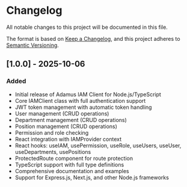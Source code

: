 # Changelog

All notable changes to this project will be documented in this file.

The format is based on [Keep a Changelog](https://keepachangelog.com/en/1.0.0/),
and this project adheres to [Semantic Versioning](https://semver.org/spec/v2.0.0.html).

## [1.0.0] - 2025-10-06

### Added
- Initial release of Adamus IAM Client for Node.js/TypeScript
- Core IAMClient class with full authentication support
- JWT token management with automatic token handling
- User management (CRUD operations)
- Department management (CRUD operations)
- Position management (CRUD operations)
- Permission and role checking
- React integration with IAMProvider context
- React hooks: useIAM, usePermission, useRole, useUsers, useUser, useDepartments, usePositions
- ProtectedRoute component for route protection
- TypeScript support with full type definitions
- Comprehensive documentation and examples
- Support for Express.js, Next.js, and other Node.js frameworks
